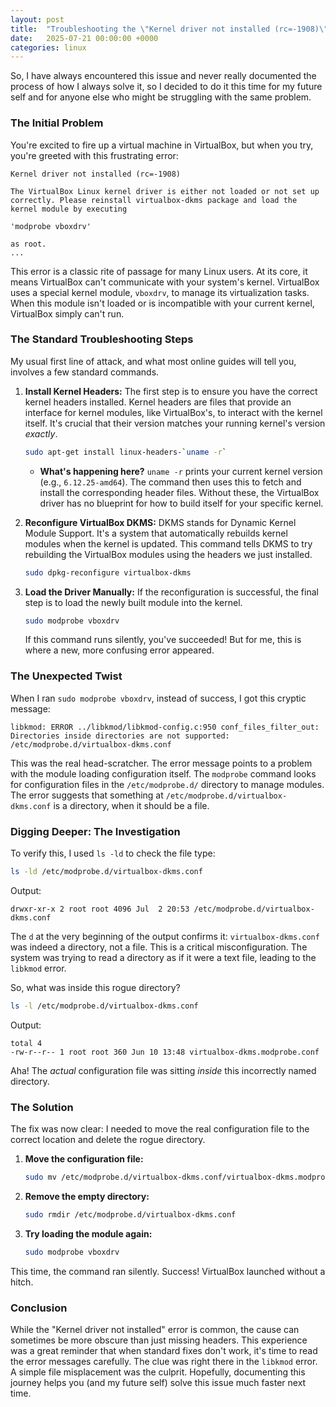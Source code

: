 ```yaml
---
layout: post
title:  "Troubleshooting the \"Kernel driver not installed (rc=-1908)\" VirtualBox Error on Linux"
date:   2025-07-21 00:00:00 +0000
categories: linux
---
```


So, I have always encountered this issue and never really documented the process of how I always solve it, so I decided to do it this time for my future self and for anyone else who might be struggling with the same problem.

### The Initial Problem

You're excited to fire up a virtual machine in VirtualBox, but when you try, you're greeted with this frustrating error:

```
Kernel driver not installed (rc=-1908)

The VirtualBox Linux kernel driver is either not loaded or not set up correctly. Please reinstall virtualbox-dkms package and load the kernel module by executing

'modprobe vboxdrv'

as root.
...
```

This error is a classic rite of passage for many Linux users. At its core, it means VirtualBox can't communicate with your system's kernel. VirtualBox uses a special kernel module, `vboxdrv`, to manage its virtualization tasks. When this module isn't loaded or is incompatible with your current kernel, VirtualBox simply can't run.

### The Standard Troubleshooting Steps

My usual first line of attack, and what most online guides will tell you, involves a few standard commands.

1.  **Install Kernel Headers:**
    The first step is to ensure you have the correct kernel headers installed. Kernel headers are files that provide an interface for kernel modules, like VirtualBox's, to interact with the kernel itself. It's crucial that their version matches your running kernel's version *exactly*.

    ```bash
    sudo apt-get install linux-headers-`uname -r`
    ```
    *   **What's happening here?** `uname -r` prints your current kernel version (e.g., `6.12.25-amd64`). The command then uses this to fetch and install the corresponding header files. Without these, the VirtualBox driver has no blueprint for how to build itself for your specific kernel.

2.  **Reconfigure VirtualBox DKMS:**
    DKMS stands for Dynamic Kernel Module Support. It's a system that automatically rebuilds kernel modules when the kernel is updated. This command tells DKMS to try rebuilding the VirtualBox modules using the headers we just installed.

    ```bash
    sudo dpkg-reconfigure virtualbox-dkms
    ```

3.  **Load the Driver Manually:**
    If the reconfiguration is successful, the final step is to load the newly built module into the kernel.

    ```bash
    sudo modprobe vboxdrv
    ```
    If this command runs silently, you've succeeded! But for me, this is where a new, more confusing error appeared.

### The Unexpected Twist

When I ran `sudo modprobe vboxdrv`, instead of success, I got this cryptic message:

```
libkmod: ERROR ../libkmod/libkmod-config.c:950 conf_files_filter_out: Directories inside directories are not supported: /etc/modprobe.d/virtualbox-dkms.conf
```

This was the real head-scratcher. The error message points to a problem with the module loading configuration itself. The `modprobe` command looks for configuration files in the `/etc/modprobe.d/` directory to manage modules. The error suggests that something at `/etc/modprobe.d/virtualbox-dkms.conf` is a directory, when it should be a file.

### Digging Deeper: The Investigation

To verify this, I used `ls -ld` to check the file type:

```bash
ls -ld /etc/modprobe.d/virtualbox-dkms.conf
```
Output:
```
drwxr-xr-x 2 root root 4096 Jul  2 20:53 /etc/modprobe.d/virtualbox-dkms.conf
```
The `d` at the very beginning of the output confirms it: `virtualbox-dkms.conf` was indeed a directory, not a file. This is a critical misconfiguration. The system was trying to read a directory as if it were a text file, leading to the `libkmod` error.

So, what was inside this rogue directory?

```bash
ls -l /etc/modprobe.d/virtualbox-dkms.conf
```
Output:
```
total 4
-rw-r--r-- 1 root root 360 Jun 10 13:48 virtualbox-dkms.modprobe.conf
```
Aha! The *actual* configuration file was sitting *inside* this incorrectly named directory.

### The Solution

The fix was now clear: I needed to move the real configuration file to the correct location and delete the rogue directory.

1.  **Move the configuration file:**
    ```bash
    sudo mv /etc/modprobe.d/virtualbox-dkms.conf/virtualbox-dkms.modprobe.conf /etc/modprobe.d/
    ```

2.  **Remove the empty directory:**
    ```bash
    sudo rmdir /etc/modprobe.d/virtualbox-dkms.conf
    ```

3.  **Try loading the module again:**
    ```bash
    sudo modprobe vboxdrv
    ```

This time, the command ran silently. Success! VirtualBox launched without a hitch.

### Conclusion

While the "Kernel driver not installed" error is common, the cause can sometimes be more obscure than just missing headers. This experience was a great reminder that when standard fixes don't work, it's time to read the error messages carefully. The clue was right there in the `libkmod` error. A simple file misplacement was the culprit. Hopefully, documenting this journey helps you (and my future self) solve this issue much faster next time.
